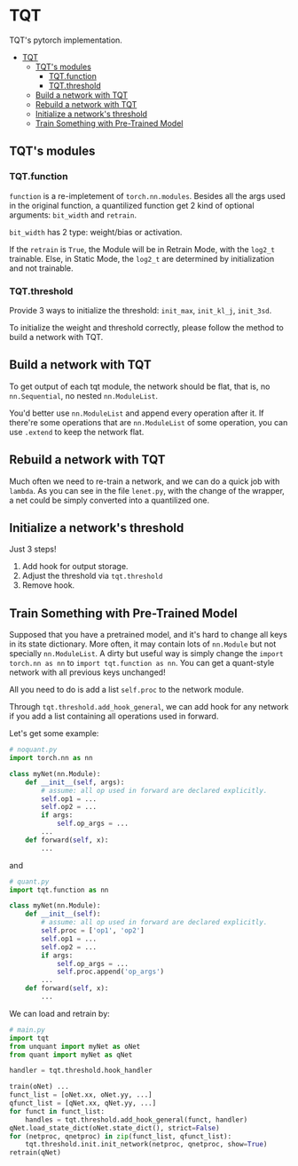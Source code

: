 # TQT
TQT's pytorch implementation.

- [TQT](#tqt)
  - [TQT's modules](#tqts-modules)
    - [TQT.function](#tqtfunction)
    - [TQT.threshold](#tqtthreshold)
  - [Build a network with TQT](#build-a-network-with-tqt)
  - [Rebuild a network with TQT](#rebuild-a-network-with-tqt)
  - [Initialize a network's threshold](#initialize-a-networks-threshold)
  - [Train Something with Pre-Trained Model](#train-something-with-pre-trained-model)

## TQT's modules

### TQT.function 

`function` is a re-impletement of `torch.nn.modules`. Besides all the args used in the original function, a quantilized function get 2 kind of optional arguments: `bit_width` and `retrain`. 

`bit_width` has 2 type: weight/bias or activation. 

If the `retrain` is `True`, the Module will be in Retrain Mode, with the `log2_t` trainable. Else, in Static Mode, the `log2_t` are determined by initialization and not trainable.

### TQT.threshold

Provide 3 ways to initialize the threshold: `init_max`, `init_kl_j`, `init_3sd`. 

To initialize the weight and threshold correctly, please follow the method to build a network with TQT.

## Build a network with TQT

To get output of each tqt module, the network should be flat, that is, no `nn.Sequential`, no nested `nn.ModuleList`. 

You'd better use `nn.ModuleList` and append every operation after it. If there're some operations that are `nn.ModuleList` of some operation, you can use `.extend` to keep the network flat. 

## Rebuild a network with TQT 

Much often we need to re-train a network, and we can do a quick job with `lambda`. As you can see in the file `lenet.py`, with the change of the wrapper, a net could be simply converted into a quantilized one. 

## Initialize a network's threshold 

Just 3 steps! 

1. Add hook for output storage.
2. Adjust the threshold via `tqt.threshold` 
3. Remove hook.

## Train Something with Pre-Trained Model

Supposed that you have a pretrained model, and it's hard to change all keys in its state dictionary. More often, it may contain lots of `nn.Module` but not specially `nn.ModuleList`. A dirty but useful way is simply change the `import torch.nn as nn` to `import tqt.function as nn`. You can get a quant-style network with all previous keys unchanged! 

All you need to do is add a list `self.proc` to the network module.

Through `tqt.threshold.add_hook_general`, we can add hook for any network if you add a list containing all operations used in forward.

Let's get some example: 

```py
# noquant.py
import torch.nn as nn 

class myNet(nn.Module):
    def __init__(self, args):
        # assume: all op used in forward are declared explicitly.
        self.op1 = ... 
        self.op2 = ...
        if args:
            self.op_args = ...
        ...
    def forward(self, x):
        ...
```

and

```py
# quant.py
import tqt.function as nn 

class myNet(nn.Module):
    def __init__(self):
        # assume: all op used in forward are declared explicitly.
        self.proc = ['op1', 'op2']
        self.op1 = ... 
        self.op2 = ...
        if args:
            self.op_args = ...
            self.proc.append('op_args')
        ...
    def forward(self, x):
        ...
```

We can load and retrain by:

```py
# main.py 
import tqt
from unquant import myNet as oNet
from quant import myNet as qNet

handler = tqt.threshold.hook_handler

train(oNet) ... 
funct_list = [oNet.xx, oNet.yy, ...]
qfunct_list = [qNet.xx, qNet.yy, ...]
for funct in funct_list:
    handles = tqt.threshold.add_hook_general(funct, handler)
qNet.load_state_dict(oNet.state_dict(), strict=False)
for (netproc, qnetproc) in zip(funct_list, qfunct_list):
    tqt.threshold.init.init_network(netproc, qnetproc, show=True)
retrain(qNet)
```

